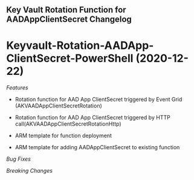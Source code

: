 ## Key Vault Rotation Function for AADAppClientSecret Changelog

<a name="Keyvault-Rotation-AADAppClientSecret-PowerShell"></a>

# Keyvault-Rotation-AADApp-ClientSecret-PowerShell (2020-12-22)

*Features*

* Rotation function for AAD App ClientSecret triggered by Event Grid (AKVAADAppClientSecretRotation)

* Rotation function for AAD App ClientSecret triggered by HTTP call(AKVAADAppClientSecretRotationHttp)

* ARM template for function deployment

* ARM template for adding AADAppClientSecret to existing function

*Bug Fixes*

*Breaking Changes*
